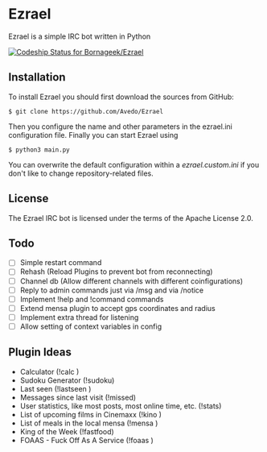 Ezrael
======

Ezrael is a simple IRC bot written in Python

[![Codeship Status for Bornageek/Ezrael](https://codeship.io/projects/6dce54f0-624f-0133-e0c3-32b67f1e3a7d/status)](https://codeship.io/projects/112619)

## Installation

To install Ezrael you should first download the sources from GitHub:

    $ git clone https://github.com/Avedo/Ezrael

Then you configure the name and other parameters in the ezrael.ini configuration file. Finally you can start Ezrael using

    $ python3 main.py

You can overwrite the default configuration within a *ezrael.custom.ini* if you don't like to change repository-related files.

## License

The Ezrael IRC bot is licensed under the terms of the Apache License 2.0.

## Todo

- [ ] Simple restart command 
- [ ] Rehash (Reload Plugins to prevent bot from reconnecting)
- [ ] Channel db (Allow different channels with different coinfigurations)
- [ ] Reply to admin commands just via /msg and via /notice 
- [ ] Implement !help and !command commands
- [ ] Extend mensa plugin to accept gps coordinates and radius
- [ ] Implement extra thread for listening
- [ ] Allow setting of context variables in config

## Plugin Ideas

- Calculator (!calc <expression>)
- Sudoku Generator (!sudoku)
- Last seen (!lastseen <username>)
- Messages since last visit (!missed)
- User statistics, like most posts, most online time, etc. (!stats)
- List of upcoming films in Cinemaxx (!kino <city>)
- List of meals in the local mensa (!mensa <city> <mensa> <day>)
- King of the Week (!fastfood)
- FOAAS - Fuck Off As A Service (!foaas <api-paths>)
